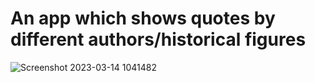 # An app which shows quotes by different authors/historical figures

![Screenshot 2023-03-14 1041482](https://user-images.githubusercontent.com/75660041/224901136-f16958c6-7cdc-4387-8e4f-3f5d9a76a02f.png)
